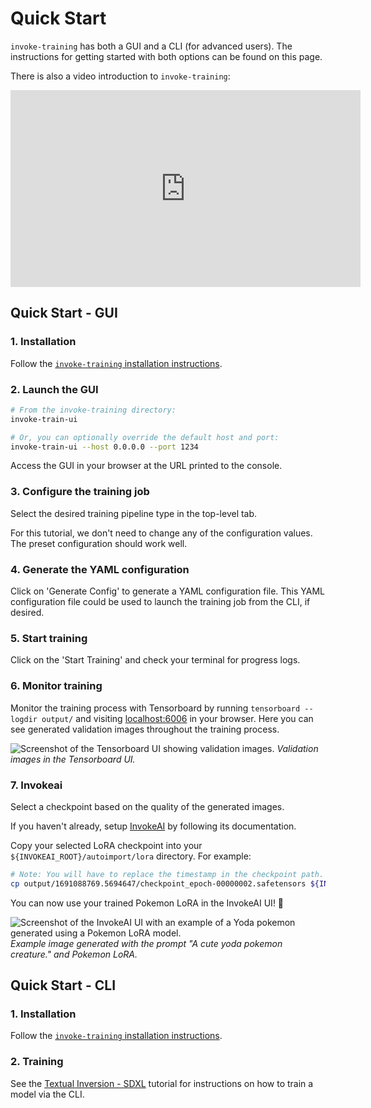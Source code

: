 # Quick Start

`invoke-training` has both a GUI and a CLI (for advanced users). The instructions for getting started with both options can be found on this page.

There is also a video introduction to `invoke-training`:

<iframe width="560" height="315" src="https://www.youtube.com/embed/OZIz2vvtlM4?si=iR73F0IhlsolyYAl" title="YouTube video player" frameborder="0" allow="accelerometer; autoplay; clipboard-write; encrypted-media; gyroscope; picture-in-picture; web-share" referrerpolicy="strict-origin-when-cross-origin" allowfullscreen></iframe>

## Quick Start - GUI

### 1. Installation

Follow the [`invoke-training` installation instructions](./installation.md).

### 2. Launch the GUI

```bash
# From the invoke-training directory:
invoke-train-ui

# Or, you can optionally override the default host and port:
invoke-train-ui --host 0.0.0.0 --port 1234
```

Access the GUI in your browser at the URL printed to the console.

### 3. Configure the training job

Select the desired training pipeline type in the top-level tab.

For this tutorial, we don't need to change any of the configuration values. The preset configuration should work well.

### 4. Generate the YAML configuration

Click on 'Generate Config' to generate a YAML configuration file. This YAML configuration file could be used to launch the training job from the CLI, if desired.

### 5. Start training

Click on the 'Start Training' and check your terminal for progress logs.

### 6. Monitor training

Monitor the training process with Tensorboard by running `tensorboard --logdir output/` and visiting [localhost:6006](http://localhost:6006) in your browser. Here you can see generated validation images throughout the training process.

![Screenshot of the Tensorboard UI showing validation images.](../images/tensorboard_val_images_screenshot.png)
_Validation images in the Tensorboard UI._

### 7. Invokeai

Select a checkpoint based on the quality of the generated images.

If you haven't already, setup [InvokeAI](https://github.com/invoke-ai/InvokeAI) by following its documentation.

Copy your selected LoRA checkpoint into your `${INVOKEAI_ROOT}/autoimport/lora` directory. For example:

```bash
# Note: You will have to replace the timestamp in the checkpoint path.
cp output/1691088769.5694647/checkpoint_epoch-00000002.safetensors ${INVOKEAI_ROOT}/autoimport/lora/pokemon_epoch-00000002.safetensors
```

You can now use your trained Pokemon LoRA in the InvokeAI UI! 🎉

![Screenshot of the InvokeAI UI with an example of a Yoda pokemon generated using a Pokemon LoRA model.](../images/invokeai_yoda_pokemon_lora.png)
_Example image generated with the prompt "A cute yoda pokemon creature." and Pokemon LoRA._

## Quick Start - CLI

### 1. Installation

Follow the [`invoke-training` installation instructions](./installation.md).

### 2. Training

See the [Textual Inversion - SDXL](../guides/stable_diffusion/textual_inversion_sdxl.md) tutorial for instructions on how to train a model via the CLI.
